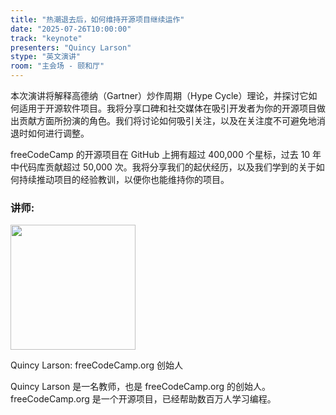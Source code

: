 ```yaml
---
title: "热潮退去后，如何维持开源项目继续运作"
date: "2025-07-26T10:00:00"
track: "keynote"
presenters: "Quincy Larson"
stype: "英文演讲"
room: "主会场 - 颐和厅"
---
```


本次演讲将解释高德纳（Gartner）炒作周期（Hype Cycle）理论，并探讨它如何适用于开源软件项目。我将分享口碑和社交媒体在吸引开发者为你的开源项目做出贡献方面所扮演的角色。我们将讨论如何吸引关注，以及在关注度不可避免地消退时如何进行调整。

freeCodeCamp 的开源项目在 GitHub 上拥有超过 400,000 个星标，过去 10 年中代码库贡献超过 50,000 次。我将分享我们的起伏经历，以及我们学到的关于如何持续推动项目的经验教训，以便你也能维持你的项目。

### 讲师:

<img src="https://sessionize.com/image/5abe-400o400o1-swyUNMsPchJr8DQS2Y1pMM.jpg" width="200" /><br/>

Quincy Larson: freeCodeCamp.org 创始人

Quincy Larson 是一名教师，也是 freeCodeCamp.org 的创始人。freeCodeCamp.org 是一个开源项目，已经帮助数百万人学习编程。
